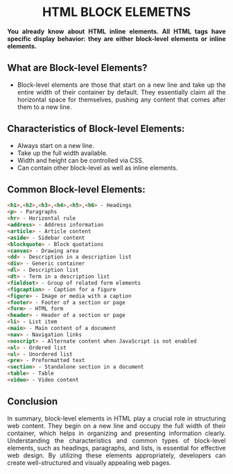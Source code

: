 <style>
  body {
    text-align: justify;
  }
</style>

<h1 style="text-align: center;">HTML BLOCK ELEMETNS</h1>

<b>You already know about HTML inline elements. All HTML tags have specific display behavior: they are either block-level elements or inline elements.</b>

## What are Block-level Elements?

- Block-level elements are those that start on a new line and take up the entire width of their container by default. They essentially claim all the horizontal space for themselves, pushing any content that comes after them to a new line.

## Characteristics of Block-level Elements:

- Always start on a new line.
- Take up the full width available.
- Width and height can be controlled via CSS.
- Can contain other block-level as well as inline elements.

## Common Block-level Elements:

```html
<h1>,<h2>,<h3>,<h4>,<h5>,<h6> - Headings
<p> - Paragraphs
<hr> - Horizontal rule
<address> - Address information
<article> - Article content
<aside> - Sidebar content
<blockquote> - Block quotations
<canvas> - Drawing area
<dd> - Description in a description list
<div> - Generic container
<dl> - Description list
<dt> - Term in a description list
<fieldset> - Group of related form elements
<figcaption> - Caption for a figure
<figure> - Image or media with a caption
<footer> - Footer of a section or page
<form> - HTML form
<header> - Header of a section or page
<li> - List item
<main> - Main content of a document
<nav> - Navigation links
<noscript> - Alternate content when JavaScript is not enabled
<ol> - Ordered list
<ul> - Unordered list
<pre> - Preformatted text
<section> - Standalone section in a document
<table> - Table
<video> - Video content
```

## Conclusion

In summary, block-level elements in HTML play a crucial role in structuring web content. They begin on a new line and occupy the full width of their container, which helps in organizing and presenting information clearly. Understanding the characteristics and common types of block-level elements, such as headings, paragraphs, and lists, is essential for effective web design. By utilizing these elements appropriately, developers can create well-structured and visually appealing web pages.

